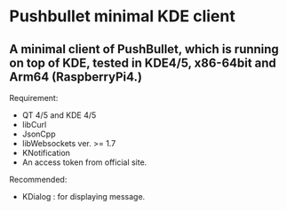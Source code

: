 Pushbullet minimal KDE client
=====================
A minimal client of PushBullet, which is running on top of KDE, tested in KDE4/5, x86-64bit and Arm64 (RaspberryPi4.)
-----------------
Requirement:
- QT 4/5 and KDE 4/5
- libCurl
- JsonCpp
- libWebsockets ver. >= 1.7
- KNotification
- An access token from official site.

Recommended:
 - KDialog : for displaying message.
